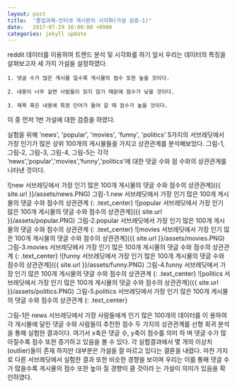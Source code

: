 ```yaml
---
layout: post
title:  "졸업과제-인터넷 게시판의 시각화(가설 검증-1)"
date:   2017-07-29 16:00:00 +0900
categories: jekyll update
---
```


reddit 데이터를 이용하여 트랜드 분석 및 시각화를 하기 앞서 우리는 데이터의 특징을 살펴보고자 세 가지 가설을 설정하였다.
```
1. 댓글 수가 많은 게시물 일수록 게시물의 점수 또한 높을 것이다.

2. 내용이 너무 길면 사람들이 읽지 않기 때문에 점수가 낮을 것이다.

3. 제목 혹은 내용에 특정 단어가 들어 갈 때 점수가 높을 것이다.
```

이 중 먼저 1번 가설에 대한 검증을 하였다.

실험을 위해 ‘news', 'popular', 'movies', 'funny', 'politics' 5가지의 서브레딧에서 가장 인기가 많은 상위 100개의 	게시물들을 가지고 상관관계를 분석해보았다. 그림-1, 그림-2, 그림-3, 그림-4, 그림-5는 각각 	‘news','popular','movies','funny','politics'에 대한 댓글 수와 점	수와의 상관관계를 나타낸 것이다. 

![new 서브레딧에서 가장 인기 많은 100개 게시물의 댓글 수와 점수의 상관관계]({{ site.url }}/assets/news.PNG)
그림-1.new 서브레딧에서 가장 인기 많은 100개 게시물의 댓글 수와 점수의 상관관계
{: .text_center}
![popular 서브레딧에서 가장 인기 많은 100개 게시물의 댓글 수와 점수의 상관관계]({{ site.url }}/assets/popular.PNG)
그림-2.popular 서브레딧에서 가장 인기 많은 100개 게시물의 댓글 수와 점수의 상관관계
{: .text_center}
![movies 서브레딧에서 가장 인기 많은 100개 게시물의 댓글 수와 점수의 상관관계]({{ site.url }}/assets/movies.PNG)
그림-3.movies 서브레딧에서 가장 인기 많은 100개 게시물의 댓글 수와 점수의 상관관계
{: .text_center}
![funny 서브레딧에서 가장 인기 많은 100개 게시물의 댓글 수와 점수의 상관관계]({{ site.url }}/assets/funny.PNG)
그림-4.funny 서브레딧에서 가장 인기 많은 100개 게시물의 댓글 수와 점수의 상관관계
{: .text_center}
![politics 서브레딧에서 가장 인기 많은 100개 게시물의 댓글 수와 점수의 상관관계]({{ site.url }}/assets/politics.PNG)
그림-5.politics 서브레딧에서 가장 인기 많은 100개 게시물의 댓글 수와 점수의 상관관계
{: .text_center}

그림-1은 news 서브레딧에서 가장 사람들에게 인기 많은 100개의 데이터를 이	용하여 각 게시물에 달린 댓글 수와 사람들이 추천한 점수 두 가지의 상관관계를 선형 회귀 분석을 통해 실험한 결과이다. 여기서 x축은 댓글 수, y축이 점수를 의미 하	며 댓글 수가 많아질수록 점수 또한 증가하고 있음을 볼 수 있다. 각 실험결과에서 몇 개의 이상치(outlier)들이 존재 하지만 대부분은 가설을 잘 따르고 있다는 결론을 	내렸다. 마찬 가지로 다른 서브레딧에서 실험한 결과 또한 비슷한 경향을 보이며 우리는 이를 통해 댓글 수가 많을수록 게시물의 점수 또한 높아 질 경향이 클 것이라	는 가설이 의미가 있음을 확인하였다.
